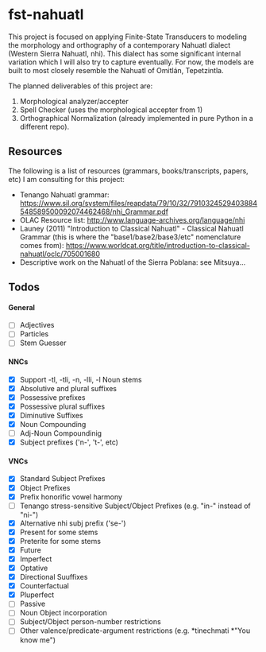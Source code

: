 # fst-nahuatl
This project is focused on applying Finite-State Transducers to modeling the 
morphology and orthography of a contemporary Nahuatl dialect (Western Sierra Nahuatl, nhi). 
This dialect has some significant internal variation which I will also try to 
capture eventually. For now, the models are built to most closely resemble the 
Nahuatl of Omitlán, Tepetzintla.

The planned deliverables of this project are:
1. Morphological analyzer/accepter
2. Spell Checker (uses the morphological accepter from 1)
3. Orthographical Normalization (already implemented in pure Python in a different repo).

## Resources
The following is a list of resources (grammars, books/transcripts, papers, etc) I am consulting for this project:
* Tenango Nahuatl grammar: https://www.sil.org/system/files/reapdata/79/10/32/7910324529403884548589500092074462468/nhi_Grammar.pdf
* OLAC Resource list: http://www.language-archives.org/language/nhi
* Launey (2011) "Introduction to Classical Nahuatl" - Classical Nahuatl Grammar (this is where the "base1/base2/base3/etc" nomenclature comes from): https://www.worldcat.org/title/introduction-to-classical-nahuatl/oclc/705001680
* Descriptive work on the Nahuatl of the Sierra Poblana: see Mitsuya...

## Todos

#### General
- [ ] Adjectives
- [ ] Particles
- [ ] Stem Guesser

#### NNCs
- [x] Support -tl, -tli, -n, -lli, -l Noun stems
- [x] Absolutive and plural suffixes
- [x] Possessive prefixes
- [x] Possessive plural suffixes
- [x] Diminutive Suffixes
- [x] Noun Compounding
- [ ] Adj-Noun Compoundinig
- [x] Subject prefixes ('n-', 't-', etc)

#### VNCs
- [x] Standard Subject Prefixes
- [x] Object Prefixes
- [x] Prefix honorific vowel harmony
- [ ] Tenango stress-sensitive Subject/Object Prefixes (e.g. "in-" instead of "ni-")
- [x] Alternative nhi subj prefix ('se-')
- [x] Present for some stems
- [x] Preterite for some stems
- [x] Future
- [x] Imperfect
- [x] Optative
- [x] Directional Suuffixes
- [x] Counterfactual
- [x] Pluperfect
- [ ] Passive
- [ ] Noun Object incorporation
- [ ] Subject/Object person-number restrictions
- [ ] Other valence/predicate-argument restrictions (e.g. *tinechmati *"You know me")

